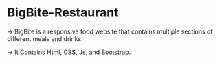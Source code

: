 # BigBite-Restaurant
-> BigBite is a responsive food website that contains multiple sections of different meals and drinks.

-> It Contains Html, CSS, Js, and Bootstrap.
